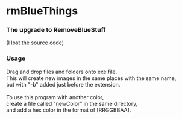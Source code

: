 # rmBlueThings

### The upgrade to RemoveBlueStuff
(I lost the source code)

### Usage
Drag and drop files and folders onto exe file. <br>
This will create new images in the same places with the same name, <br>
but with "-b" added just before the extension. <br>
<br>
To use this program with another color, <br>
create a file called "newColor" in the same directory, <br>
and add a hex color in the format of [RRGGBBAA].
